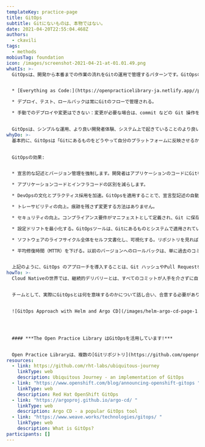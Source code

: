 ```yaml
---
templateKey: practice-page
title: GitOps
subtitle: Gitにないものは、本物ではない。
date: 2021-04-20T22:55:04.468Z
authors:
  - ckavili
tags:
  - methods
mobiusTag: foundation
icon: /images/screenshot-2021-04-21-at-01.01.49.png
whatIs: >-
  GitOpsは、開発から本番までの作業の流れをGitの運用で管理するパターンです。GitOpsのコンセプトは、以下のように非常にわかりやすいものです:


  * [Everything as Code:](https://openpracticelibrary-ja.netlify.app//practice/everything-as-code/) Gitは常に、システムで起きていることに対する、信頼できる情報源である。

  * デプロイ、テスト、ロールバックは常にGitのフローで管理される。

  * 手動でのデプロイや変更はできない：変更が必要な場合は、commit などの Git 操作を行うか、pull request を上げる必要がある。


  GitOpsは、シンプルな運用、より良い開発者体験、システム上で起きていることのより良い可視性を提供します。今日、最も人気のあるGitOpsツールは、ArgoCDとFluxです。GitOpsの採用が進むにつれて、そのアプローチとツールに関するベストプラクティスも急速に形成されつつあります。
whyDo: >-
  基本的に、GitOpsは「Gitにあるものをどうやって自分のプラットフォームに反映させるか」という問題を解決するためのものです。プラットフォームと直接やりとりする必要性をなくし、代わりにGitリポジトリとやりとりするようにします。しかし、GitOps は、特に DevOps **文化** と **プラクティス** を採用したいと考えている企業にとって、*everything as code* のアプローチを超える、それ以上の価値を組織へ提供します。
  

  GitOpsの効果:


  * 宣言的な記述とバージョン管理を強制します。開発者はアプリケーションのコードにGitを使うことに慣れていますが、GitOpsはソースコードと並んで、アプリケーションの他のリソースも保存する必要があることを意味します。もし、それらがGitになければ、本物ではないのです！

  * アプリケーションコードとインフラコードの区別を減らします。

  * DevOpsの文化とプラクティス採用を加速。GitOpsを適用することで、宣言型記述の自動デプロイメントが可能になり、リードタイムの短縮につながります。

  * トレーサビリティの向上。痕跡を残さず変更する方法はありません。

  * セキュリティの向上。コンプライアンス要件がマニフェストとして定義され、Git に保存されている場合、GitOps を通してその適用を確認することができます。さらに、Gitは変更を追跡するため、信頼できる唯一の情報源（the single source of truth）となり、大きなセキュリティ上の利点を提供します。

  * 設定ドリフトを最小化する。GitOpsツールは、Gitにあるものとシステムで適用されているものに違いがある場合に警告を出し、変更を戻す手助けもします。

  * ソフトウェアのライフサイクル全体をセルフ文書化し、可視化する。リポジトリを見れば、プラットフォーム上で何が動いているかが簡単にわかるようになります。

  * 平均修復時間（MTTR）を下げる。以前のバージョンへのロールバックは、単に過去のコミットを使用するだけです。


  上記のように、GitOps のアプローチを導入することは、Git ハッシュやPull Requestを気にするだけでなく、製品やより重要なチームについても可視化できることを意味します。ITデリバリー能力の立ち上げとスケーリングにGitOpsを適用することで、市場やグローバルな出来事への対応を大幅に加速させることができます。GitOps のアプローチは、新しいチームや既存のチームに対して、再現性のある環境とツールを作成するためのより良い体験を提供することができます。また、既存のアプリケーションを移行する場合は、生産性を向上させ、ダイナミックなチーム構造を迅速に採用することができます。
howTo: >-
  Cloud Nativeの世界では、継続的デリバリーとは、すべてのコミットが人手を介さずに自動的に本番環境に送信されるプラクティスです。したがって、GitOpsのアプローチは、CDに完璧にマッチしています。


  チームとして、実際にGitOpsとは何を意味するのかについて話し合い、合意する必要があります。Git リポジトリの構造や、どの設定ファイルをどこに保存するかを定義します。そして、ニーズに合わせて適切なツールを用意しましょう。もちろん、リポジトリを設定する方法は複数あります。 ここでは、1つの設定リポジトリと別のソースコードリポジトリを利用するCI/CDパイプラインのハイレベルなフロー例を示します:


  ![GitOps Approach with Helm and Argo CD](/images/helm-argo-cd-page-1.png)




  #### ***The Open Practice Library はGitOpsを活用しています!***


  Open Practice Libraryは、複数の[Gitリポジトリ](https://github.com/openpracticelibrary/opl-cd)に分散するマイクロサービスのコレクションとフロントエンドアプリケーションです。これらのマイクロサービスはマニフェストとして定義され、マニフェストの変更は自動的にトリガーされ、様々なコードレポのGitHub Actionsを介してOpen Practice Libraryのバージョンがリリースされます。これは ArgoCD によって監視され、Red Hat OpenShift Container Platform で実行されているアプリをマニフェストの変更で自動的に更新します。
resources:
  - link: https://github.com/rht-labs/ubiquitous-journey
    linkType: web
    description: Ubiquitous Journey - an implementation of GitOps
  - link: "https://www.openshift.com/blog/announcing-openshift-gitops "
    linkType: web
    description: Red Hat OpenShift GitOps
  - link: "https://argoproj.github.io/argo-cd/ "
    linkType: web
    description: Argo CD - a popular GitOps tool
  - link: "https://www.weave.works/technologies/gitops/ "
    linkType: web
    description: What is GitOps?
participants: []
---
```

